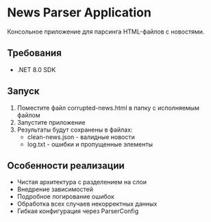 # News Parser Application

Консольное приложение для парсинга HTML-файлов с новостями.

## Требования
- .NET 8.0 SDK

## Запуск
1. Поместите файл corrupted-news.html в папку с исполняемым файлом
2. Запустите приложение
3. Результаты будут сохранены в файлах:
   - clean-news.json - валидные новости
   - log.txt - ошибки и пропущенные элементы

## Особенности реализации
- Чистая архитектура с разделением на слои
- Внедрение зависимостей
- Подробное логирование ошибок
- Обработка всех случаев некорректных данных
- Гибкая конфигурация через ParserConfig
